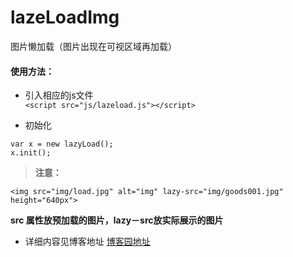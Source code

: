 # lazeLoadImg
图片懒加载（图片出现在可视区域再加载）

#### 使用方法：
- 引入相应的js文件  
```<script src="js/lazeload.js"></script>```

- 初始化
```
var x = new lazyLoad();
x.init();
```

> **注意：**

```<img src="img/load.jpg" alt="img" lazy-src="img/goods001.jpg" height="640px">```

**src 属性放预加载的图片，lazy－src放实际展示的图片**


- 详细内容见博客地址
[博客园地址](http://www.cnblogs.com/beidan/p/5648240.html)
